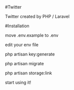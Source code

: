 #Twitter

Twitter created by PHP / Laravel


#Installation

move .env.example to .env

edit your env file

php artisan key:generate

php artisan migrate

php artisan storage:link

start using it!
